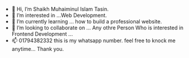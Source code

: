 - 👋 Hi, I’m Shaikh Muhaiminul Islam Tasin.
- 👀 I’m interested in ...Web Development.
- 🌱 I’m currently learning ... how to build a professional website.
- 💞️ I’m looking to collaborate on ... Any othre Person Who is interested in Frontend Development ... 
- 📫 01794382332 this is my whatsapp number. feel free to knock me anytime... Thank you.

<!---
muhaiminultasin/muhaiminultasin is a ✨ special ✨ repository because its `README.md` (this file) appears on your GitHub profile.
You can click the Preview link to take a look at your changes.
--->
